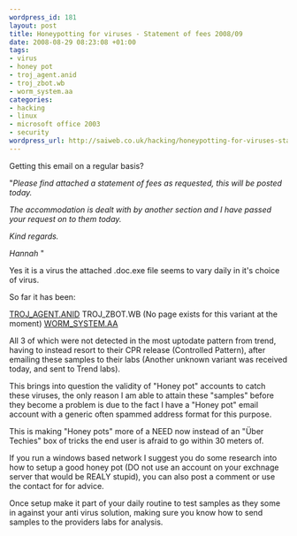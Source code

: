 ```yaml
--- 
wordpress_id: 181
layout: post
title: Honeypotting for viruses - Statement of fees 2008/09
date: 2008-08-29 08:23:08 +01:00
tags: 
- virus
- honey pot
- troj_agent.anid
- troj_zbot.wb
- worm_system.aa
categories: 
- hacking
- linux
- microsoft office 2003
- security
wordpress_url: http://saiweb.co.uk/hacking/honeypotting-for-viruses-statement-of-fees-200809
---
```

Getting this email on a regular basis?

"<em>Please find attached a statement of fees as requested, this will be
posted today.</em>

<em>The accommodation is dealt with by another section and I have passed
your request on to them today.</em>

<em>Kind regards.</em>

<em>Hannah </em>"

Yes it is a virus the attached .doc.exe file seems to vary daily in it's choice of virus.

So far it has been:

<a href="http://www.trendmicro.com/vinfo/virusencyclo/default5.asp?VName=TROJ_AGENT.ANID">TROJ_AGENT.ANID</a>
TROJ_ZBOT.WB (No page exists for this variant at the moment)
<a href="http://www.trendmicro.com/vinfo/virusencyclo/default5.asp?VName=WORM_SYSTEM.AA">WORM_SYSTEM.AA</a>

All 3 of which were not detected in the most uptodate pattern from trend, having to instead resort to their CPR release (Controlled Pattern), after emailing these samples to their labs (Another unknown variant was received today, and sent to Trend labs).

This brings into question the validity of "Honey pot" accounts to catch these viruses, the only reason I am able to attain these "samples" before they become a problem is due to the fact I have a "Honey pot" email account with a generic often spammed address format for this purpose.

This is making "Honey pots" more of a NEED now instead of an "Über Techies" box of tricks the end user is afraid to go within 30 meters of.

If you run a windows based network I suggest you do some research into how to setup a good honey pot (DO not use an account on your exchnage server that would be REALY stupid), you can also post a comment or use the contact for for advice.

Once setup make it part of your daily routine to test samples as they some in against your anti virus solution, making sure you know how to send samples to the providers labs for analysis.
